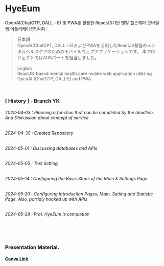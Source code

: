 # HyeEum

OpenAI(ChatGTP, DALL・E) 및 PWA를 활용한 ReactJS기반 멘탈 헬스케어 모바일 웹 어플리케이션입니다.
<br/>
  >日本語
><br/>
  >OpenAI(ChatGPT, DALL・E)およびPWAを活用したReactJS基盤のメンタルヘルスケアのためのモバイルウェブアプリケーションです。 本プロジェクトではAOSパートを担当しました。
  ><br/>
  ><br/>
  >English
><br/>
  >ReactJS-based mental health care mobile web application utilizing OpenAI (ChatGTP, DALL·E) and PWA.
<br/>


### [ History ] - Branch YK

###### 2024-04-03 : Planning a function that can be completed by the deadline. And Discussion about concept of service

###### 2024-04-30 : Created Repository

###### 2024-05-01 : Discussing databases and APIs

###### 2024-05-05 : Test Setting

###### 2024-05-14 : Configuring the Basic Steps of the Main & Settings Page

###### 2024-05-20 : Configuring Introduction Pages, Main, Setting and Statistic Page. Also, partialy hooked up with APIs

###### 2024-05-28 : Prot. HyeEum is completion


<br/>
<br/>

### Presentation Material.
#### [Canva Link](https://www.canva.com/design/DAGGbhw80f8/_AjXGy2L6NZJqOK1R_krLA/view?utm_content=DAGGbhw80f8&utm_campaign=share_your_design&utm_medium=link&utm_source=shareyourdesignpanel)
<br/>




